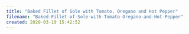 ```yaml
---
title: "Baked Fillet of Sole with Tomato, Oregano and Hot Pepper"
filename: "Baked-Fillet-of-Sole-with-Tomato-Oregano-and-Hot-Pepper"
created: 2020-03-19 15:42:52
---
```

